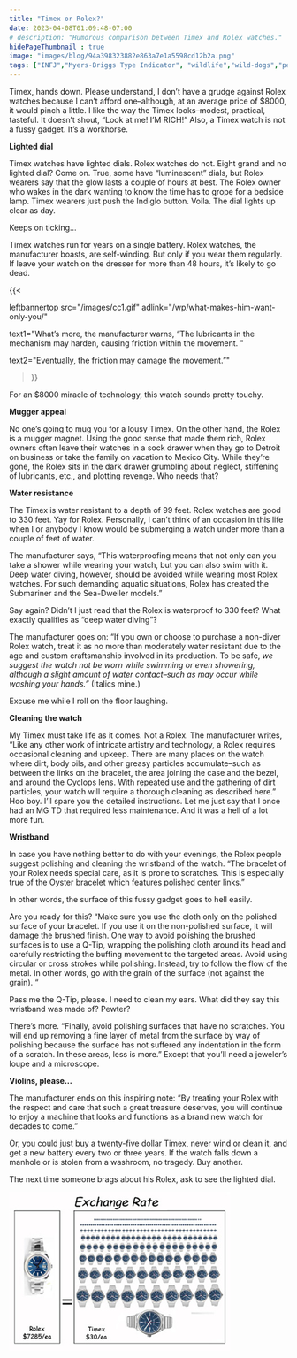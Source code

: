 ```yaml
---
title: "Timex or Rolex?"
date: 2023-04-08T01:09:48-07:00
# description: "Humorous comparison between Timex and Rolex watches."
hidePageThumbnail : true 
image: "images/blog/94a398323882e863a7e1a5598cd12b2a.png"
tags: ["INFJ","Myers-Briggs Type Indicator", "wildlife","wild-dogs","pets","animal-welfare"]
---
```



<!-- This is **bold** text, and this is *emphasized* text.
![infp_injf table](/infp_injf-table.jpg)
Visit the [Hugo](https://gohugo.io) website! -->

<!-- https://beaconstreetusa.com/wp/timex-or-rolex//-->


Timex, hands down. Please understand, I don’t have a grudge against Rolex watches because I can’t afford one–although, at an average price of $8000, it would pinch a little.  I like the way the Timex looks–modest, practical, tasteful.  It doesn’t shout, “Look at me! I’M RICH!”  Also, a  Timex watch is not a fussy gadget. It’s a workhorse.

**Lighted dial**

Timex watches have lighted dials. Rolex watches do not.  Eight grand and no lighted dial?  Come on. True, some have “luminescent” dials, but Rolex wearers say that the glow lasts a couple of hours at best.  The Rolex owner who wakes in the dark wanting to know the time has to grope for a bedside lamp.  Timex wearers just push the Indiglo button.  Voila. The dial lights up clear as day.

Keeps on ticking…

Timex watches run for years on a single battery.  Rolex watches, the manufacturer boasts, are self-winding.  But only if you wear them regularly.  If leave your watch on the dresser for more than 48 hours, it’s likely to go dead.  

{{< 

leftbannertop src="/images/cc1.gif" adlink="/wp/what-makes-him-want-only-you/"  

text1="What’s more, the manufacturer warns, “The lubricants in the mechanism may harden, causing friction within the movement. " 

text2="Eventually, the friction may damage the movement.”"

>}}

For an $8000 miracle of technology, this watch sounds pretty touchy.

**Mugger appeal**

No one’s going to mug you for a lousy Timex. On the other hand, the Rolex is a mugger magnet.  Using the good sense that made them rich, Rolex owners often leave their watches in a sock drawer when they go to Detroit on business or take the family on vacation to  Mexico City. While they’re gone, the Rolex sits in the dark drawer grumbling about neglect, stiffening of lubricants, etc., and plotting revenge.  Who needs that?

**Water resistance**

The Timex is water resistant to a depth of 99 feet.  Rolex watches are good to 330 feet.  Yay for Rolex.  Personally, I can’t think of an occasion in this life when I or anybody I know would be submerging a watch under more than a couple of feet of water.

The manufacturer says, “This waterproofing means that not only can you take a shower while wearing your watch, but you can also swim with it. Deep water diving, however, should be avoided while wearing most Rolex watches. For such demanding aquatic situations, Rolex has created the Submariner and the Sea-Dweller models.”

Say again?  Didn’t I just read that the Rolex is waterproof to 330 feet?  What exactly qualifies as “deep water diving”?

The manufacturer goes on: “If you own or choose to purchase a non-diver Rolex watch, treat it as no more than moderately water resistant due to the age and custom craftsmanship involved in its production. To be safe, *we suggest the watch not be worn while swimming or even showering, although a slight amount of water contact–such as may occur while washing your hands.”* (Italics mine.)

Excuse me while I roll on the floor laughing.

**Cleaning the watch**

My Timex must take life as it comes. Not a Rolex.  The manufacturer writes, “Like any other work of intricate artistry and technology, a Rolex requires occasional cleaning and upkeep. There are many places on the watch where dirt, body oils, and other greasy particles accumulate–such as between the links on the bracelet, the area joining the case and the bezel, and around the Cyclops lens. With repeated use and the gathering of dirt particles, your watch will require a thorough cleaning as described here.”
Hoo boy.  I’ll spare you the detailed instructions.  Let me just say that I once had an MG TD that required less maintenance.  And it was a hell of a lot more fun.

**Wristband**

In case you have nothing better to do with your evenings, the Rolex people suggest polishing and cleaning the wristband of the watch. “The bracelet of your Rolex needs special care, as it is prone to scratches. This is especially true of the Oyster bracelet which features polished center links.”

In other words, the surface of this fussy gadget goes to hell easily.

Are you ready for this?  “Make sure you use the cloth only on the polished surface of your bracelet. If you use it on the non-polished surface, it will damage the brushed finish. One way to avoid polishing the brushed surfaces is to use a Q-Tip, wrapping the polishing cloth around its head and carefully restricting the buffing movement to the targeted areas. Avoid using circular or cross strokes while polishing. Instead, try to follow the flow of the metal. In other words, go with the grain of the surface (not against the grain). “

Pass me the Q-Tip, please. I need to clean my ears.  What did they say this wristband was made of?  Pewter?

There’s more.  “Finally, avoid polishing surfaces that have no scratches. You will end up removing a fine layer of metal from the surface by way of polishing because the surface has not suffered any indentation in the form of a scratch. In these areas, less is more.”
Except that you’ll need a jeweler’s loupe and a microscope.

**Violins, please...**

The manufacturer ends on this inspiring note:  “By treating your Rolex with the respect and care that such a great treasure deserves, you will continue to enjoy a machine that looks and functions as a brand new watch for decades to come.”

Or, you could just buy a twenty-five dollar Timex, never wind or clean it, and get a new battery every two or three years. If the watch falls down a manhole or is stolen from a washroom, no tragedy.  Buy another.

The next time someone brags about his Rolex, ask to see the lighted dial.

![Rolex](/RolexExchRate1.jpg)
